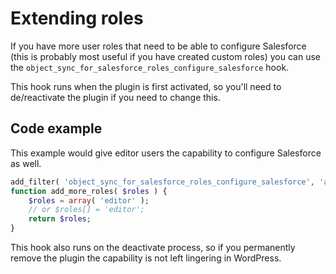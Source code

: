 # Extending roles

If you have more user roles that need to be able to configure Salesforce (this is probably most useful if you have created custom roles) you can use the `object_sync_for_salesforce_roles_configure_salesforce` hook.

This hook runs when the plugin is first activated, so you'll need to de/reactivate the plugin if you need to change this.

## Code example

This example would give editor users the capability to configure Salesforce as well.

```php
add_filter( 'object_sync_for_salesforce_roles_configure_salesforce', 'add_more_roles', 10, 1 );
function add_more_roles( $roles ) {
    $roles = array( 'editor' );
    // or $roles[] = 'editor';
    return $roles;
}
```

This hook also runs on the deactivate process, so if you permanently remove the plugin the capability is not left lingering in WordPress.
